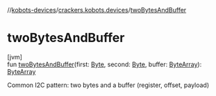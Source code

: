 //[kobots-devices](../../index.md)/[crackers.kobots.devices](index.md)/[twoBytesAndBuffer](two-bytes-and-buffer.md)

# twoBytesAndBuffer

[jvm]\
fun [twoBytesAndBuffer](two-bytes-and-buffer.md)(first: [Byte](https://kotlinlang.org/api/latest/jvm/stdlib/kotlin/-byte/index.html), second: [Byte](https://kotlinlang.org/api/latest/jvm/stdlib/kotlin/-byte/index.html), buffer: [ByteArray](https://kotlinlang.org/api/latest/jvm/stdlib/kotlin/-byte-array/index.html)): [ByteArray](https://kotlinlang.org/api/latest/jvm/stdlib/kotlin/-byte-array/index.html)

Common I2C pattern: two bytes and a buffer (register, offset, payload)
